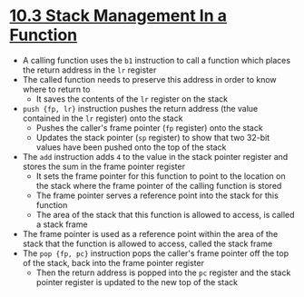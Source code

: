 # [10.3 Stack Management In a Function](https://bob.cs.sonoma.edu/IntroCompOrg-RPi/sec-stack-manage.html)

* A calling function uses the `b1` instruction to call a function which places the return address in the `lr` register
* The called function needs to preserve this address in order to know where to return to
  * It saves the contents of the `lr` register on the stack
* `push {fp, lr}` instruction pushes the return address (the value contained in the `lr` register) onto the stack
  * Pushes the caller's frame pointer (`fp` register) onto the stack
  * Updates the stack pointer (`sp` register) to show that two 32-bit values have been pushed onto the top of the stack
* The `add` instruction adds `4` to the value in the stack pointer register and stores the sum in the frame pointer register
  * It sets the frame pointer for this function to point to the location on the stack where the frame pointer of the calling function is stored
  * The frame pointer serves a reference point into the stack for this function
  * The area of the stack that this function is allowed to access, is called a stack frame
* The frame pointer is used as a reference point within the area of the stack that the function is allowed to access, called the stack frame
* The `pop {fp, pc}` instruction pops the caller's frame pointer off the top of the stack, back into the frame pointer register
  * Then the return address is popped into the `pc` register and the stack pointer register is updated to the new top of the stack
